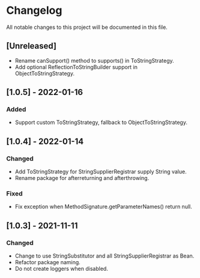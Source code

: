# Changelog
All notable changes to this project will be documented in this file.

## [Unreleased]
- Rename canSupport() method to supports() in ToStringStrategy.
- Add optional ReflectionToStringBuilder support in ObjectToStringStrategy.

## [1.0.5] - 2022-01-16

### Added
- Support custom ToStringStrategy, fallback to ObjectToStringStrategy.


## [1.0.4] - 2022-01-14

### Changed
- Add ToStringStrategy for StringSupplierRegistrar supply String value.
- Rename package for afterreturning and afterthrowing.

### Fixed
- Fix exception when MethodSignature.getParameterNames() return null.


## [1.0.3] - 2021-11-11

### Changed
- Change to use StringSubstitutor and all StringSupplierRegistrar as Bean.
- Refactor package naming.
- Do not create loggers when disabled.



